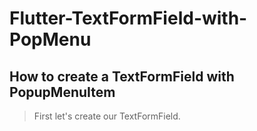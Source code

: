 # Flutter-TextFormField-with-PopMenu
## How to create a TextFormField with PopupMenuItem
>  First let's create our TextFormField.
